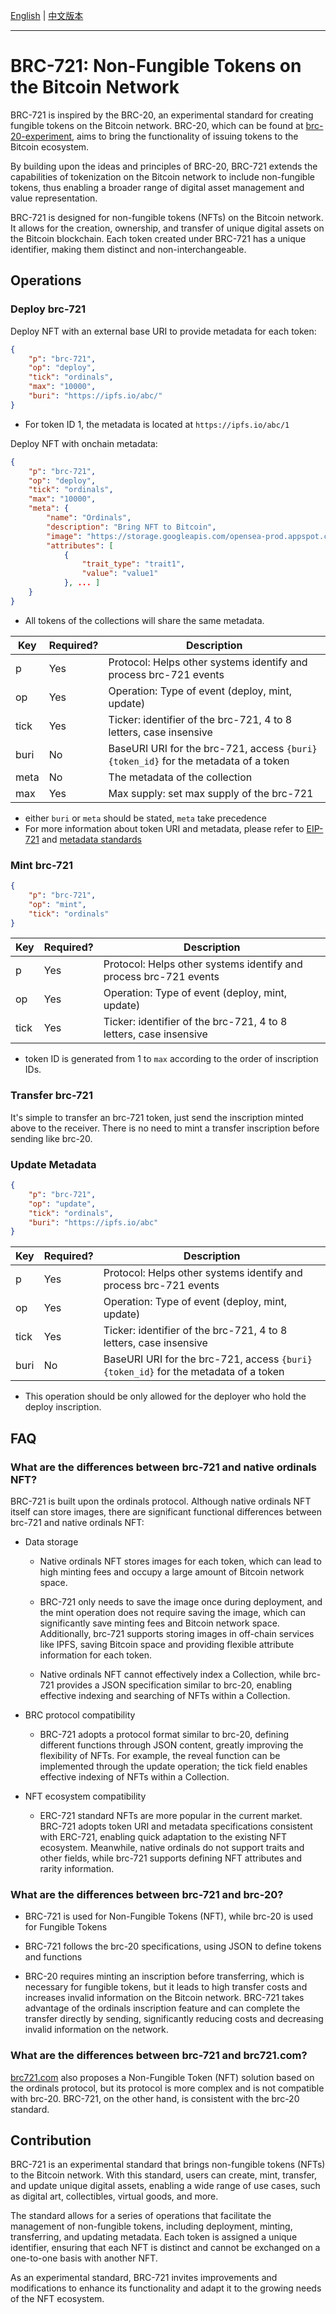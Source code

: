 [English](./README.md) | [中文版本](./README_zh.md)

---

# BRC-721: Non-Fungible Tokens on the Bitcoin Network

BRC-721 is inspired by the BRC-20, an experimental standard for creating fungible tokens on the Bitcoin network. BRC-20, which can be found at [brc-20-experiment](https://domo-2.gitbook.io/brc-20-experiment), aims to bring the functionality of issuing tokens to the Bitcoin ecosystem.

By building upon the ideas and principles of BRC-20, BRC-721 extends the capabilities of tokenization on the Bitcoin network to include non-fungible tokens, thus enabling a broader range of digital asset management and value representation.

BRC-721 is designed for non-fungible tokens (NFTs) on the Bitcoin network. It allows for the creation, ownership, and transfer of unique digital assets on the Bitcoin blockchain. Each token created under BRC-721 has a unique identifier, making them distinct and non-interchangeable.  

## Operations

### Deploy brc-721

Deploy NFT with an external base URI to provide metadata for each token:

``` json
{
    "p": "brc-721",
    "op": "deploy",
    "tick": "ordinals",
    "max": "10000",
    "buri": "https://ipfs.io/abc/"
}
```

* For token ID 1, the metadata is located at `https://ipfs.io/abc/1`

Deploy NFT with onchain metadata:

``` json
{
    "p": "brc-721",
    "op": "deploy",
    "tick": "ordinals",
    "max": "10000",
    "meta": {
        "name": "Ordinals",
        "description": "Bring NFT to Bitcoin", 
        "image": "https://storage.googleapis.com/opensea-prod.appspot.com/puffs/3.png",
        "attributes": [
            {
                "trait_type": "trait1", 
                "value": "value1"
            }, ... ]
    }
}
```

* All tokens of the collections will share the same metadata.

| Key | Required? | Description |
|---|---|---|
| p | Yes | Protocol: Helps other systems identify and process brc-721 events |
| op | Yes | Operation: Type of event (deploy, mint, update) |
| tick | Yes | Ticker: identifier of the brc-721, 4 to 8 letters, case insensive |
| buri | No | BaseURI URI for the brc-721, access `{buri}{token_id}` for the metadata of a token |
| meta | No | The metadata of the collection |
| max | Yes | Max supply: set max supply of the brc-721 |

* either `buri` or `meta` should be stated, `meta` take precedence
* For more information about token URI and metadata, please refer to [EIP-721](https://eips.ethereum.org/EIPS/eip-721) and [metadata standards](https://docs.opensea.io/docs/metadata-standards)

### Mint brc-721

``` json
{
    "p": "brc-721",
    "op": "mint",
    "tick": "ordinals"
}
```

| Key | Required? | Description |
|---|---|---|
| p | Yes | Protocol: Helps other systems identify and process brc-721 events |
| op | Yes | Operation: Type of event (deploy, mint, update) |
| tick | Yes | Ticker: identifier of the brc-721, 4 to 8 letters, case insensive |

* token ID is generated from 1 to `max` according to the order of inscription IDs.

### Transfer brc-721

It's simple to transfer an brc-721 token, just send the inscription minted above to the receiver. There is no need to mint a transfer inscription before sending like brc-20.

### Update Metadata

``` json
{
    "p": "brc-721",
    "op": "update",
    "tick": "ordinals",
    "buri": "https://ipfs.io/abc"
}
```

| Key | Required? | Description |
|---|---|---|
| p | Yes | Protocol: Helps other systems identify and process brc-721 events |
| op | Yes | Operation: Type of event (deploy, mint, update) |
| tick | Yes | Ticker: identifier of the brc-721, 4 to 8 letters, case insensive |
| buri | No | BaseURI URI for the brc-721, access `{buri}{token_id}` for the metadata of a token |

* This operation should be only allowed for the deployer who hold the deploy inscription.

## FAQ

### What are the differences between brc-721 and native ordinals NFT?

BRC-721 is built upon the ordinals protocol. Although native ordinals NFT itself can store images, there are significant functional differences between brc-721 and native ordinals NFT:

* Data storage

  * Native ordinals NFT stores images for each token, which can lead to high minting fees and occupy a large amount of Bitcoin network space.

  * BRC-721 only needs to save the image once during deployment, and the mint operation does not require saving the image, which can significantly save minting fees and Bitcoin network space. Additionally, brc-721 supports storing images in off-chain services like IPFS, saving Bitcoin space and providing flexible attribute information for each token.

  * Native ordinals NFT cannot effectively index a Collection, while brc-721 provides a JSON specification similar to brc-20, enabling effective indexing and searching of NFTs within a Collection.

* BRC protocol compatibility

  * BRC-721 adopts a protocol format similar to brc-20, defining different functions through JSON content, greatly improving the flexibility of NFTs. For example, the reveal function can be implemented through the update operation; the tick field enables effective indexing of NFTs within a Collection.

* NFT ecosystem compatibility

  * ERC-721 standard NFTs are more popular in the current market. BRC-721 adopts token URI and metadata specifications consistent with ERC-721, enabling quick adaptation to the existing NFT ecosystem. Meanwhile, native ordinals do not support traits and other fields, while brc-721 supports defining NFT attributes and rarity information.

### What are the differences between brc-721 and brc-20?

* BRC-721 is used for Non-Fungible Tokens (NFT), while brc-20 is used for Fungible Tokens

* BRC-721 follows the brc-20 specifications, using JSON to define tokens and functions

* BRC-20 requires minting an inscription before transferring, which is necessary for fungible tokens, but it leads to high transfer costs and increases invalid information on the Bitcoin network. BRC-721 takes advantage of the ordinals inscription feature and can complete the transfer directly by sending, significantly reducing costs and decreasing invalid information on the network.

### What are the differences between brc-721 and brc721.com?

[brc721.com](https://www.brc721.com/) also proposes a Non-Fungible Token (NFT) solution based on the ordinals protocol, but its protocol is more complex and is not compatible with brc-20. BRC-721, on the other hand, is consistent with the brc-20 standard.

## Contribution

BRC-721 is an experimental standard that brings non-fungible tokens (NFTs) to the Bitcoin network. With this standard, users can create, mint, transfer, and update unique digital assets, enabling a wide range of use cases, such as digital art, collectibles, virtual goods, and more.  

The standard allows for a series of operations that facilitate the management of non-fungible tokens, including deployment, minting, transferring, and updating metadata. Each token is assigned a unique identifier, ensuring that each NFT is distinct and cannot be exchanged on a one-to-one basis with another NFT.  

As an experimental standard, BRC-721 invites improvements and modifications to enhance its functionality and adapt it to the growing needs of the NFT ecosystem.
